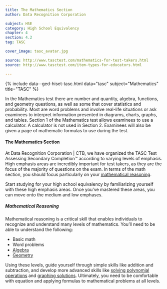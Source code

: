 ```yaml
---
title: The Mathematics Section
author: Data Recognition Corporation

subject: HSE
category: High School Equivalency
chapter: 4
section: 4.2
tag: TASC

cover_image: tasc_avatar.jpg

source: http://www.tasctest.com/mathematics-for-test-takers.html
source: http://www.tasctest.com/item-types-for-educators.html

---
```

{% include data--ged-hiset-tasc.html data="tasc" subject="Mathematics" title="TASC" %}

In the Mathematics test there are number and quantity, algebra, functions, and geometry questions, as well as some that cover statistics and probability. Most are word problems and involve real-life situations or ask examinees to interpret information presented in diagrams, charts, graphs, and tables. Section 1 of the Mathematics test allows examinees to use a calculator. A calculator is not used in Section 2. Examinees will also be given a page of mathematic formulas to use during the test.

#### The Mathematics Section

At Data Recognition Corporation &#124; CTB, we have organized the TASC Test Assessing Secondary Completion&trade; according to varying levels of emphasis. High emphasis areas are incredibly important for test takers, as they are the focus of the majority of questions on the exam. In terms of the math section, you should focus particularly on your [mathematical reasoning](http://www.tasctest.com/blog.html#ufh-i-46796860-what-you-need-to-know-about-mathematical-reasoning).

Start studying for your high school equivalency by familiarizing yourself with these high emphasis areas. Once you’ve mastered these areas, you can move onto the medium and low emphases.

##### Mathematical Reasoning

Mathematical reasoning is a critical skill that enables individuals to recognize and understand many levels of mathematics. You’ll need to be able to understand the following:

  * Basic math
  * Word problems
  * [Algebra](http://www.tasctest.com/blog.html#ufh-i-46796494-solving-simple-equations-tasc-math)
  * [Geometry](http://www.tasctest.com/blog.html#ufh-i-46796368-geometric-measurement-tasc-math)

Using these levels, guide yourself through simple skills like addition and subtraction, and develop more advanced skills like [solving polynomial operations](http://www.tasctest.com/blog.html#ufh-i-46796782-polynomials-operations-and-graphs-tasc-math) and [graphing solutions](http://www.tasctest.com/blog.html#ufh-i-46796278-graphing-solutions-to-linear-inequalities-tasc-test-math). Ultimately, you need to be comfortable with equation and applying formulas to mathematical problems at all levels.
